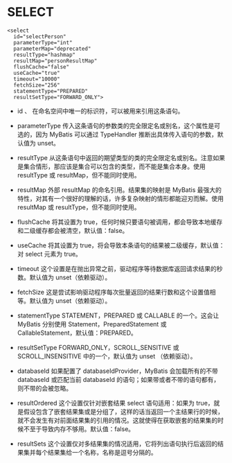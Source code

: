# SELECT

```
<select
  id="selectPerson"
  parameterType="int"
  parameterMap="deprecated"
  resultType="hashmap"
  resultMap="personResultMap"
  flushCache="false"
  useCache="true"
  timeout="10000"
  fetchSize="256"
  statementType="PREPARED"
  resultSetType="FORWARD_ONLY">
```

- id 、
在命名空间中唯一的标识符，可以被用来引用这条语句。

- parameterType
传入这条语句的参数类的完全限定名或别名，这个属性是可选的，因为 MyBatis 可以通过 TypeHandler 推断出具体传入语句的参数，默认值为 unset。

- resultType
从这条语句中返回的期望类型的类的完全限定名或别名。注意如果是集合情形，那应该是集合可以包含的类型，而不能是集合本身。使用 resultType 或 resultMap，但不能同时使用。

- resultMap
外部 resultMap 的命名引用。结果集的映射是 MyBatis 最强大的特性，对其有一个很好的理解的话，许多复杂映射的情形都能迎刃而解。使用 resultMap 或 resultType，但不能同时使用。

- flushCache
将其设置为 true，任何时候只要语句被调用，都会导致本地缓存和二级缓存都会被清空，默认值：false。

- useCache
将其设置为 true，将会导致本条语句的结果被二级缓存，默认值：对 select 元素为 true。

- timeout
这个设置是在抛出异常之前，驱动程序等待数据库返回请求结果的秒数。默认值为 unset（依赖驱动）。

- fetchSize
这是尝试影响驱动程序每次批量返回的结果行数和这个设置值相等。默认值为 unset（依赖驱动）。

- statementType
STATEMENT，PREPARED 或 CALLABLE 的一个。这会让 MyBatis 分别使用 Statement，PreparedStatement 或 CallableStatement，默认值：PREPARED。

- resultSetType
FORWARD_ONLY，SCROLL_SENSITIVE 或 SCROLL_INSENSITIVE 中的一个，默认值为 unset （依赖驱动）。

- databaseId
如果配置了 databaseIdProvider，MyBatis 会加载所有的不带 databaseId 或匹配当前 databaseId 的语句；如果带或者不带的语句都有，则不带的会被忽略。

- resultOrdered
这个设置仅针对嵌套结果 select 语句适用：如果为 true，就是假设包含了嵌套结果集或是分组了，这样的话当返回一个主结果行的时候，就不会发生有对前面结果集的引用的情况。这就使得在获取嵌套的结果集的时候不至于导致内存不够用。默认值：false。

- resultSets
这个设置仅对多结果集的情况适用，它将列出语句执行后返回的结果集并每个结果集给一个名称，名称是逗号分隔的。
